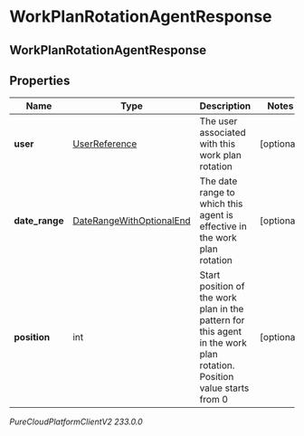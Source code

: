 # WorkPlanRotationAgentResponse

## WorkPlanRotationAgentResponse

## Properties

|Name | Type | Description | Notes|
|------------ | ------------- | ------------- | -------------|
| **user** | [UserReference](UserReference) | The user associated with this work plan rotation | [optional] |
| **date_range** | [DateRangeWithOptionalEnd](DateRangeWithOptionalEnd) | The date range to which this agent is effective in the work plan rotation | [optional] |
| **position** | int | Start position of the work plan in the pattern for this agent in the work plan rotation. Position value starts from 0 | [optional] |



_PureCloudPlatformClientV2 233.0.0_

